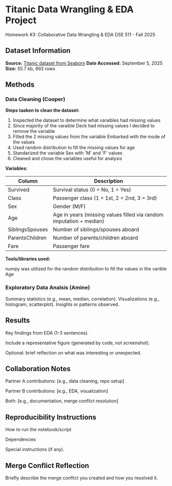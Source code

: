 
# Titanic Data Wrangling & EDA Project
Homework #3: Collaborative Data Wrangling & EDA 
DSE 511 - Fall 2025

## Dataset Information

**Source:** [Titanic dataset from Seaborn](https://github.com/mwaskom/seaborn-data/blob/master/titanic.csv)
**Date Accessed:** September 5, 2025
**Size:** 55.7 kb, 892 rows

## Methods
### Data Cleaning (Cooper)

**Steps taaken to clean the dataset:**

1. Inspected the dataset to determine what varaibles had missing values
2. Since majority of the varaible Deck had missing values I decided to remove the variable
3. Filled the 2 missing values from the variable Embarked with the mode of the values
4. Used random distribution to fill the missing values for age
5. Standarized the variable Sex with 'M' and 'F' values
6. Cleaned and chose the variables useful for analysis

**Variables:**

| Column            | Description |
|------------------|-------------|
| Survived          | Survival status (0 = No, 1 = Yes) |
| Class             | Passenger class (1 = 1st, 2 = 2nd, 3 = 3rd) |
| Sex               | Gender (M/F) |
| Age               | Age in years (missing values filled via random imputation + median) |
| SiblingsSpouses   | Number of siblings/spouses aboard |
| ParentsChildren   | Number of parents/children aboard |
| Fare              | Passenger fare |

**Tools/libraries used:** 

numpy was utilized for the random distribution to fill the values in the varible Age

### Exploratory Data Analsis (Amine)
Summary statistics (e.g., mean, median, correlation).
Visualizations (e.g., histogram, scatterplot).
Insights or patterns observed.

## Results
Key findings from EDA (1–3 sentences).

Include a representative figure (generated by code, not screenshot).

Optional: brief reflection on what was interesting or unexpected.

## Collaboration Notes
Partner A contributions: [e.g., data cleaning, repo setup]

Partner B contributions: [e.g., EDA, visualization]

Both: [e.g., documentation, merge conflict resolution]

## Reproducibility Instructions
How to run the notebook/script

Dependencies

Special instructions (if any).

## Merge Conflict Reflection
Briefly describe the merge conflict you created and how you resolved it.
